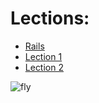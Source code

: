 # Lections:
* [Rails](https://github.com/sorefull/lections/blob/master/rails.md)
* [Lection 1](https://github.com/sorefull/lections/blob/master/lection_1.md)
* [Lection 2](https://github.com/sorefull/lections/blob/master/lection_2.md)

![fly](https://pp.userapi.com/c837630/v837630472/3207b/RYFowoKnEW4.jpg)
